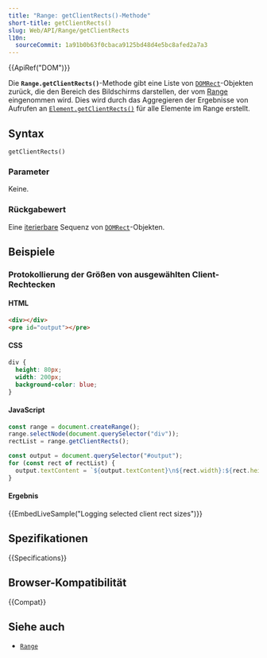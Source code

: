 ```yaml
---
title: "Range: getClientRects()-Methode"
short-title: getClientRects()
slug: Web/API/Range/getClientRects
l10n:
  sourceCommit: 1a91b0b63f0cbaca9125bd48d4e5bc8afed2a7a3
---
```


{{ApiRef("DOM")}}

Die **`Range.getClientRects()`**-Methode gibt eine Liste von [`DOMRect`](/de/docs/Web/API/DOMRect)-Objekten zurück, die den Bereich des Bildschirms darstellen, der vom [Range](/de/docs/Web/API/Range) eingenommen wird. Dies wird durch das Aggregieren der Ergebnisse von Aufrufen an [`Element.getClientRects()`](/de/docs/Web/API/Element/getClientRects) für alle Elemente im Range erstellt.

## Syntax

```js-nolint
getClientRects()
```

### Parameter

Keine.

### Rückgabewert

Eine [iterierbare](/de/docs/Web/JavaScript/Reference/Iteration_protocols#the_iterable_protocol) Sequenz von [`DOMRect`](/de/docs/Web/API/DOMRect)-Objekten.

## Beispiele

### Protokollierung der Größen von ausgewählten Client-Rechtecken

#### HTML

```html
<div></div>
<pre id="output"></pre>
```

#### CSS

```css
div {
  height: 80px;
  width: 200px;
  background-color: blue;
}
```

#### JavaScript

```js
const range = document.createRange();
range.selectNode(document.querySelector("div"));
rectList = range.getClientRects();

const output = document.querySelector("#output");
for (const rect of rectList) {
  output.textContent = `${output.textContent}\n${rect.width}:${rect.height}`;
}
```

#### Ergebnis

{{EmbedLiveSample("Logging selected client rect sizes")}}

## Spezifikationen

{{Specifications}}

## Browser-Kompatibilität

{{Compat}}

## Siehe auch

- [`Range`](/de/docs/Web/API/Range)
